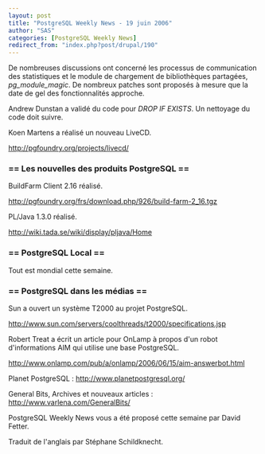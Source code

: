 ```yaml
---
layout: post
title: "PostgreSQL Weekly News - 19 juin 2006"
author: "SAS"
categories: [PostgreSQL Weekly News]
redirect_from: "index.php?post/drupal/190"
---
```



<p>

De nombreuses discussions ont concerné les processus de communication des statistiques et le module de chargement de bibliothèques partagées, <em>pg_module_magic</em>. De nombreux patches sont proposés à mesure que la date de gel des fonctionnalités approche.

</p>

<p>

Andrew Dunstan a validé du code pour <em>DROP IF EXISTS</em>. Un nettoyage du code doit suivre.

</p>

<p>

Koen Martens a réalisé un nouveau LiveCD.

<a href="http://pgfoundry.org/projects/livecd/">http://pgfoundry.org/projects/livecd/</a>

</p>

<!--more-->


<h3>== Les nouvelles des produits PostgreSQL ==</h3>

<p>

BuildFarm Client 2.16 réalisé.

<a href="http://pgfoundry.org/frs/download.php/926/build-farm-2_16.tgz">http://pgfoundry.org/frs/download.php/926/build-farm-2_16.tgz</a>

</p>

<p>

PL/Java 1.3.0 réalisé.

<a href="http://wiki.tada.se/wiki/display/pljava/Home">http://wiki.tada.se/wiki/display/pljava/Home</a>

</p>

<h3> == PostgreSQL Local == </h3>

Tout est mondial cette semaine.

<h3> == PostgreSQL dans les médias == </h3>

<p>

Sun a ouvert un système T2000 au projet PostgreSQL.

<a href="http://www.sun.com/servers/coolthreads/t2000/specifications.jsp">http://www.sun.com/servers/coolthreads/t2000/specifications.jsp</a>

</p>

<p>

Robert Treat a écrit un article pour OnLamp à propos d'un robot d'informations AIM qui utilise une base PostgreSQL.

<a href="http://www.onlamp.com/pub/a/onlamp/2006/06/15/aim-answerbot.html">http://www.onlamp.com/pub/a/onlamp/2006/06/15/aim-answerbot.html</a>

</p>

<p>

Planet PostgreSQL&nbsp;: <a href="http://www.planetpostgresql.org/">http://www.planetpostgresql.org/</a>

</p>

<p>

General Bits, Archives et nouveaux articles&nbsp;: <a href="http://www.varlena.com/GeneralBits/">http://www.varlena.com/GeneralBits/</a>

</p>

<p>

PostgreSQL Weekly News vous a été proposé cette semaine par David Fetter.

Traduit de l'anglais par Stéphane Schildknecht.

</p>